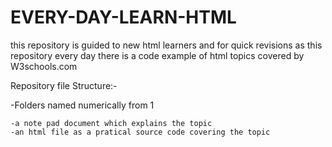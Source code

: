 # EVERY-DAY-LEARN-HTML
this repository is guided to new html learners and for quick revisions as this repository every day there is a code example of html topics covered by W3schools.com 


Repository file Structure:-

-Folders named numerically from 1

    -a note pad document which explains the topic
    -an html file as a pratical source code covering the topic
